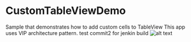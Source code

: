 # CustomTableViewDemo
Sample that demonstrates how to add custom cells to TableView
This app uses VIP architecture pattern.
test commit2 for jenkin build
![alt text](https://res.cloudinary.com/dn7nszkhk/image/upload/v1563928825/CustomTableView_g5fhyi.png)
